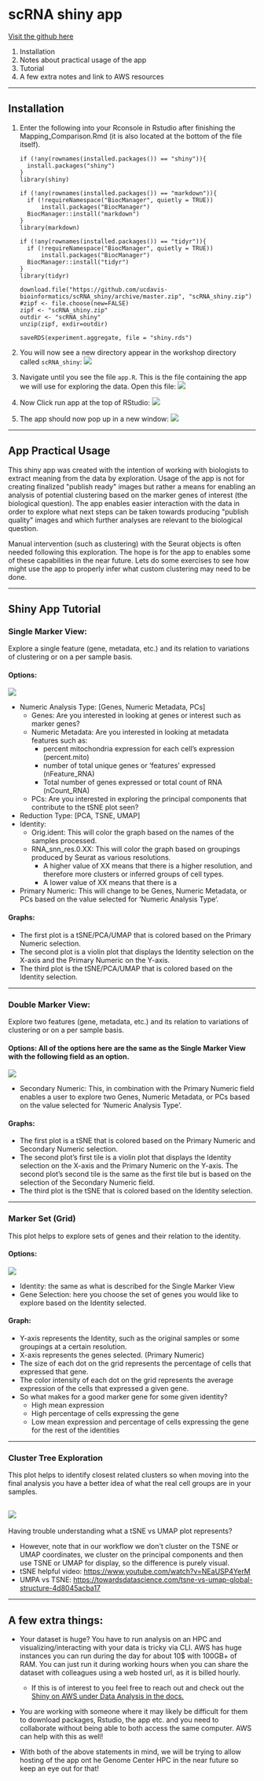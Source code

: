 # scRNA shiny app 
[Visit the github here](https://github.com/ucdavis-bioinformatics/scRNA_shiny)
1. Installation
2. Notes about practical usage of the app
3. Tutorial
5. A few extra notes and link to AWS resources

---
## Installation

1. Enter the following into your Rconsole in Rstudio after finishing the Mapping_Comparison.Rmd (it is also located at
the bottom of the file itself).
    
    ```
   if (!any(rownames(installed.packages()) == "shiny")){
      install.packages("shiny")
    }
    library(shiny)
    
    if (!any(rownames(installed.packages()) == "markdown")){
      if (!requireNamespace("BiocManager", quietly = TRUE))
          install.packages("BiocManager")
      BiocManager::install("markdown")
    }
    library(markdown)
    
    if (!any(rownames(installed.packages()) == "tidyr")){
      if (!requireNamespace("BiocManager", quietly = TRUE))
          install.packages("BiocManager")
      BiocManager::install("tidyr")
    }
    library(tidyr)
    
    download.file("https://github.com/ucdavis-bioinformatics/scRNA_shiny/archive/master.zip", "scRNA_shiny.zip")
    #zipf <- file.choose(new=FALSE)
    zipf <- "scRNA_shiny.zip"
    outdir <- "scRNA_shiny"
    unzip(zipf, exdir=outdir)
    
    saveRDS(experiment.aggregate, file = "shiny.rds") 

    ```

3. You will now see a new directory appear in the workshop directory called `scRNA_shiny`:
    ![](shiny_images/new_directory.png)

4. Navigate until you see the file `app.R`. This is the file containing the app we will use for exploring the data. Open this file:
    ![](shiny_images/app.png)
    
5. Now Click run app at the top of RStudio:
    ![](shiny_images/start_app.png)
    
6. The app should now pop up in a new window:
    ![](shiny_images/app_view.png)
    
 
 
---
## App Practical Usage
This shiny app was created with the intention of working with biologists to extract meaning from the data by exploration.
Usage of the app is not for creating finalized "publish ready" images but rather a means for enabling an analysis of 
potential clustering based on the marker genes of interest (the biological question). The app enables easier interaction
with the data in order to explore what next steps can be taken towards producing "publish quality" images and which 
further analyses are relevant to the biological question. 

Manual intervention (such as clustering) with the Seurat objects is often needed following this exploration. The hope 
is for the app to enables some of these capabilities in the near future. Lets do some exercises to see how might use the
app to properly infer what custom clustering may need to be done.  



---
## Shiny App Tutorial

### Single Marker View:
Explore a single feature (gene, metadata, etc.) and its relation to variations of clustering or on a per sample basis. 

#### Options: 
![](shiny_images/single_marker.png)
- Numeric Analysis Type: [Genes, Numeric Metadata, PCs]
    - Genes: Are you interested in looking at genes or interest such as marker genes?
    - Numeric Metadata: Are you interested in looking at metadata features such as: 
        - percent mitochondria expression for each cell’s expression (percent.mito)
        - number of total unique genes or ‘features’ expressed (nFeature_RNA)
        - Total number of genes expressed or total count of RNA (nCount_RNA)
    - PCs: Are you interested in exploring the principal components that contribute to the tSNE plot seen?
- Reduction Type: [PCA, TSNE, UMAP]
- Identity: 
    - Orig.ident: This will color the graph based on the names of the samples processed. 
    - RNA_snn_res.0.XX: This will color the graph based on groupings produced by Seurat as various resolutions.
        - A higher value of XX means that there is a higher resolution, and therefore more clusters or inferred groups of cell types. 
        - A lower value of XX means that there is a 
- Primary Numeric: This will change to be Genes, Numeric Metadata, or PCs based on the value selected for ‘Numeric Analysis Type’.

#### Graphs:
- The first plot is a tSNE/PCA/UMAP that is colored based on the Primary Numeric selection. 
- The second plot is a violin plot that displays the Identity selection on the X-axis and the Primary Numeric on the Y-axis. 
- The third plot is the tSNE/PCA/UMAP that is colored based on the Identity selection. 

---
### Double Marker View:
Explore two features (gene, metadata, etc.) and its relation to variations of clustering or on a per sample basis. 

#### Options: All of the options here are the same as the Single Marker View with the following field as an option.
![](shiny_images/double_marker.png)

- Secondary Numeric: This, in combination with the Primary Numeric field enables a user to explore two Genes, 
Numeric Metadata, or PCs based on the value selected for ‘Numeric Analysis Type’.

#### Graphs:
- The first plot is a tSNE that is colored based on the Primary Numeric and Secondary Numeric selection. 
- The second plot’s first tile is a violin plot that displays the Identity selection on the X-axis and the Primary
Numeric on the Y-axis. The second plot’s second tile is the same as the first tile but is based on the selection of the Secondary Numeric field. 
- The third plot is the tSNE that is colored based on the Identity selection. 

---
### Marker Set (Grid)
This plot helps to explore sets of genes and their relation to the identity. 

#### Options:
![](shiny_images/marker_set.png)
- Identity: the same as what is described for the Single Marker View
- Gene Selection: here you choose the set of genes you would like to explore based on the Identity selected. 

#### Graph:
- Y-axis represents the Identity, such as the original samples or some groupings at a certain resolution.
- X-axis represents the genes selected. (Primary Numeric) 
- The size of each dot on the grid represents the percentage of cells that expressed that gene. 
- The color intensity of each dot on the grid represents the average expression of the cells that expressed a given gene. 
- So what makes for a good marker gene for some given identity?
    - High mean expression
    - High percentage of cells expressing the gene
    - Low mean expression and percentage of cells expressing the gene for the rest of the identities
    

---
### Cluster Tree Exploration
This plot helps to identify closest related clusters so when moving into the final analysis you have a better idea of 
what the real cell groups are in your samples. 

![](shiny_images/cluster_tree.png)
---    
Having trouble understanding what a tSNE vs UMAP plot represents?
- However, note that in our workflow we don't cluster on the TSNE or UMAP coordinates, 
we cluster on the principal components and then use TSNE or UMAP for display, 
so the difference is purely visual. 
- tSNE helpful video: https://www.youtube.com/watch?v=NEaUSP4YerM
- UMPA vs TSNE: https://towardsdatascience.com/tsne-vs-umap-global-structure-4d8045acba17


---
## A few extra things:

- Your dataset is huge? You have to run analysis on an HPC and visualizing/interacting with your data is tricky via CLI. 
AWS has huge instances you can run during the day for about 10$ with 100GB+ of RAM. You can just run it during working hours
when you can share the dataset with colleagues using a web hosted url, as it is billed hourly. 
    - If this is of interest to you feel free to reach out and check out the [Shiny on AWS under Data Analysis in the docs.](shiny_on_aws)
    
- You are working with someone where it may likely be difficult for them to download packages, Rstudio, the app etc. and 
you need to collaborate without being able to both access the same computer. AWS can help with this as well!

- With both of the above statements in mind, we will be trying to allow hosting of the app ont he Genome Center HPC in the 
near future so keep an eye out for that!
